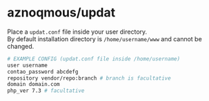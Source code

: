 # aznoqmous/updat

Place a `updat.conf` file inside your user directory.  
By default installation directory is `/home/username/www` and cannot be changed.  

```sh
# EXAMPLE CONFIG (updat.conf file inside /home/username)
user username
contao_password abcdefg
repository vendor/repo:branch # branch is facultative
domain domain.com
php_ver 7.3 # facultative
```
